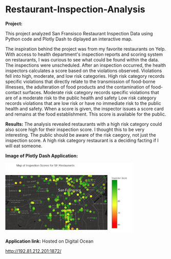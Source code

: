 # Restaurant-Inspection-Analysis
**Project:** 

This project analyzed San Fransisco Restaurant Inspection Data using Python code and Plotly Dash to diplayed an interactive map. 

The inspiration behind the project was from my favorite restaurants on Yelp. With access to health department's inspection reports and scoring system on restaurants, I was curious to see what could be found within the data. The inspections were unscheduled. After an inspection occurred, the health inspectors calculates a score based on the violations observed. Violations fell into high, moderate, and low risk categories. High risk category records specific violations that directly relate to the transmission of food-borne illnesses, the adulteration of food products and the contamination of food-contact surfaces. Moderate risk category records specific violations that are of a moderate risk to the public health and safety Low risk category records violations that are low risk or have no immediate risk to the public health and safety. When a score is given, the inspector issues a score card and remains at the food establishment. This score is available for the public.

**Results:**
The analysis revealed restaurants with a high risk category could also score high for their inspection score. I thought this to be very interesting. The public should be aware of the risk caegory, not just the inspection score. A high risk category restaurant is a deciding facting if I will eat someone.   

**Image of Plotly Dash Application:**

<img src="Restaurant.png" width="400">

**Application link:**
Hosted on Digital Ocean

http://192.81.212.201:1872/

